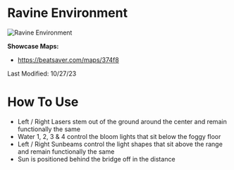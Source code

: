 # Ravine Environment
![Ravine Environment](Ravine.png)

**Showcase Maps:**
- https://beatsaver.com/maps/374f8

Last Modified: 10/27/23

# How To Use

- Left / Right Lasers stem out of the ground around the center and remain functionally the same
- Water 1, 2, 3 & 4 control the bloom lights that sit below the foggy floor
- Left / Right Sunbeams control the light shapes that sit above the range and remain functionally the same
- Sun is positioned behind the bridge off in the distance